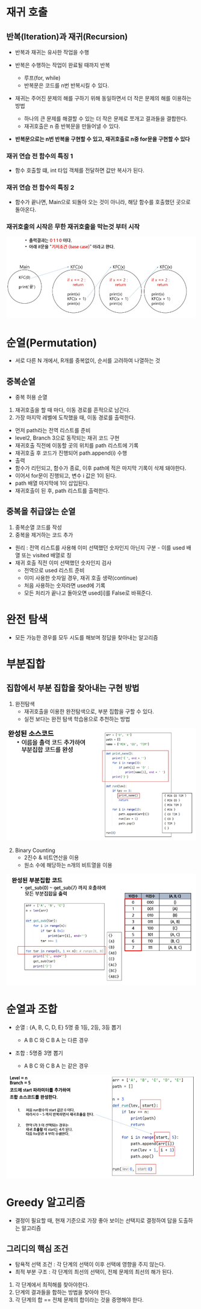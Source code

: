 # 재귀 호출
## 반복(Iteration)과 재귀(Recursion)
- 반복과 재귀는 유사한 작업을 수행
- 반복은 수행하는 작업이 완료될 때까지 반복
  - 루프(for, while)
  - 반복문은 코드를 n번 반복시킬 수 있다.
  
- 재귀는 주어진 문제의 해를 구하기 위해 동일하면서 더 작은 문제의 해를 이용하는 방법
  - 하나의 큰 문제를 해결할 수 있는 더 작은 문제로 쪼개고 결과들을 결합한다.
  - 재귀호출은 n 중 반복문을 만들어낼 수 있다.
  
- **반복문으로는 n번 반복을 구현할 수 있고, 재귀호출로 n중 for문을 구현할 수 있다**
### 재귀 연습 전 함수의 특징 1
- 함수 호출할 떄, int 타입 객체를 전달하면 값만 복사가 된다.

### 재귀 연습 전 함수의 특징 2
- 함수가 끝나면, Main으로 되돌아 오는 것이 아니라, 해당 함수를 호출했던 곳으로 돌아온다.

### 재귀호출의 시작은 무한 재귀호출을 막는것 부터 시작
![alt text](image-1.png)


# 순열(Permutation)
- 서로 다른 N 개에서, R개를 중복없이, 순서를 고려하여 나열하는 것
## 중복순열
- 중복 허용 순열
1. 재귀호출을 할 때 마다, 이동 경로를 흔적으로 남긴다.
2. 가장 마지막 레벨에 도착했을 때, 이동 경로를 출력한다.

- 먼저 path라는 전역 리스트를 준비
- level2, Branch 3으로 동작되는 재귀 코드 구현
- 재귀호출 직전에 이동할 곳의 위치를 path 리스트에 기록
- 재귀호출 후 코드가 진행되어 path.append(i) 수행
- 출력
- 함수가 리턴되고, 함수가 종료, 이후 path에 적은 마지막 기록이 삭제 돼야한다.
- 이어서 for문이 진행되고, 변수 i 값은 1이 된다.
- path 배열 마지막에 1이 삽입된다.
- 재귀호출이 된 후, path 리스트를 출력한다.

## 중복을 취급않는 순열
1. 중복순열 코드를 작성
2. 중복을 제거하는 코드 추가
  - 원리 : 전역 리스트를 사용해 이미 선택했던 숫자인지 아닌지 구분
        - 이를 used 배열 또는 visited 배열로 칭
- 재귀 호출 직전 이미 선택했던 숫자인지 검사
  - 전역으로 used 리스트 준비
  - 이미 사용한 숫자일 경우, 재귀 호출 생략(continue)
  - 처음 사용하는 숫자라면 used에 기록
  - 모든 처리가 끝나고 돌아오면 used[i]를 False로 바꿔준다.


# 완전 탐색
- 모든 가능한 경우를 모두 시도를 해보며 정답을 찾아내는 알고리즘


# 부분집합
## 집합에서 부분 집합을 찾아내는 구현 방법
1. 완전탐색
   - 재귀호출을 이용한 완전탐색으로, 부분 집합을 구할 수 있다.
   - 실전 보다는 완전 탐색 학습용으로 추천하는 방법
  
  ![alt text](image-3.png)

2. Binary Counting
   - 2진수 & 비트연산을 이용
   - 원소 수에 해당하는 n개의 비트열을 이용

![alt text](image-2.png)


# 순열과 조합
- 순열 : {A, B, C, D, E} 5명 중 1등, 2등, 3등 뽑기
  - A B C 와 C B A 는 다른 경우
  
- 조합 : 5명중 3명 뽑기
  - A B C 와 C B A 는 같은 경우

![alt text](image-4.png)


# Greedy 알고리즘
- 결정이 필요할 때, 현재 기준으로 가장 좋아 보이는 선택지로 결정하여 답을 도출하는 알고리즘

## 그리디의 핵심 조건
- 탐욕적 선택 조건 : 각 단계의 선택이 이후 선택에 영향을 주지 않는다.
- 최적 부분 구조 : 각 단계의 최선의 선택이, 전체 문제의 최선의 해가 된다.

1. 각 단계에서 최적해를 찾아야한다.
2. 단계의 결과들을 합하는 방법을 찾아야 한다.
3. 각 단계의 합 == 전체 문제의 합이라는 것을 증명해야 한다.